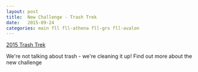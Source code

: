 ```yaml
---
layout: post
title:  New Challenge - Trash Trek
date:   2015-09-24
categories: main fll fll-athena fll-grs fll-avalon
---
```


<a href="http://www.firstlegoleague.org/challenge/2015trashtrek">2015 Trash Trek</a>
<p>We're not talking about trash - we're cleaning it up! Find out more about the new challenge</p>
<img scr="http://www.firstlegoleague.org/sites/default/files/Challenge/TRASH-TREK/TrashTrek_FNL.jpg">
